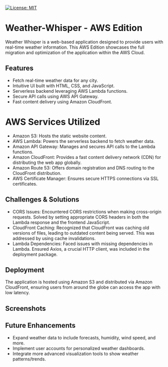 [![License: MIT](https://img.shields.io/badge/License-MIT-yellow.svg)](https://opensource.org/licenses/MIT)


# Weather-Whisper - AWS Edition

Weather Whisper is a web-based application designed to provide users with real-time weather information. This AWS Edition showcases the full migration and optimization of the application within the AWS Cloud.

## Features

- Fetch real-time weather data for any city.
- Intuitive UI built with HTML, CSS, and JavaScript.
- Serverless backend leveraging AWS Lambda functions.
- Secure API calls using AWS API Gateway.
- Fast content delivery using Amazon CloudFront.

# AWS Services Utilized

- Amazon S3: Hosts the static website content.
- AWS Lambda: Powers the serverless backend to fetch weather data.
- Amazon API Gateway: Manages and secures API calls to the Lambda functions.
- Amazon CloudFront: Provides a fast content delivery network (CDN) for distributing the web app globally.
- Amazon Route 53: Offers domain registration and DNS routing to the CloudFront distribution.
- AWS Certificate Manager: Ensures secure HTTPS connections via SSL certificates.

## Challenges & Solutions

- CORS Issues: Encountered CORS restrictions when making cross-origin requests. Solved by setting appropriate CORS headers in both the Lambda response and the frontend JavaScript.
- CloudFront Caching: Recognized that CloudFront was caching old versions of files, leading to outdated content being served. This was addressed by using cache invalidations.
- Lambda Dependencies: Faced issues with missing dependencies in Lambda. Ensured Axios, a crucial HTTP client, was included in the deployment package.

## Deployment

The application is hosted using Amazon S3 and distributed via Amazon CloudFront, ensuring users from around the globe can access the app with low latency.

## Screenshots


## Future Enhancements
- Expand weather data to include forecasts, humidity, wind speed, and more.
- Implement user accounts for personalized weather dashboards.
- Integrate more advanced visualization tools to show weather patterns/trends.
